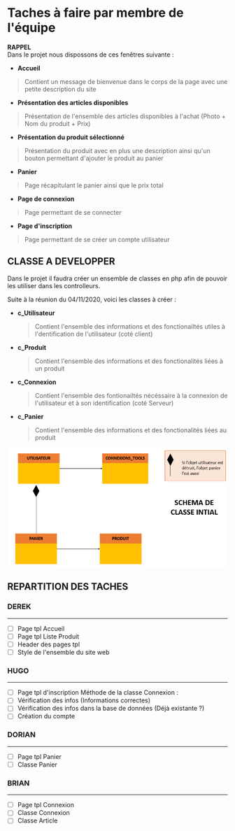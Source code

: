# Taches à faire par membre de l'équipe


**RAPPEL**  
Dans le projet nous dispossons de ces fenêtres suivante :
 - **Accueil** 
> Contient un message de bienvenue dans le corps de la page avec une petite description du site
 - **Présentation des articles disponibles**  
> Présentation de l'ensemble des articles disponibles à l'achat (Photo + Nom du produit + Prix)
 - **Présentation du produit sélectionné**  
> Présentation du produit avec en plus une description ainsi qu'un bouton permettant d'ajouter le produit au panier
 - **Panier**  
> Page récapitulant le panier ainsi que le prix total
 - **Page de connexion**  
> Page permettant de se connecter
 - **Page d'inscription**  
> Page permettant de se créer un compte utilisateur

## CLASSE A DEVELOPPER

Dans le projet il faudra créer un ensemble de classes en php afin de pouvoir les utiliser dans les controlleurs.

Suite à la réunion du 04/11/2020, voici les classes à créer : 
- **c_Utilisateur**
  > Contient l'ensemble des informations et des fonctionailtés utiles à l'dentification de l'utilisateur (coté client)
- **c_Produit**
  > Contient l'ensemble des informations et des fonctionalités liées à un produit
- **c_Connexion**
  > Contient l'ensemble des fontionailtés nécéssaire à la connexion de l'utilisateur et à son identification (coté Serveur)
- **c_Panier**
  > Contient l'ensemble des informations et des fonctionalités liées au produit  

![Schéma de classe](SchémaDeClasse.png)

## REPARTITION DES TACHES

### DEREK
---
- [ ] Page tpl Accueil
- [ ] Page tpl Liste Produit
- [ ] Header des pages tpl
- [ ] Style de l'ensemble du site web
### HUGO
---
- [ ] Page tpl d'inscription
Méthode de la classe Connexion : 
- [ ] Vérification des infos (Informations correctes)
- [ ] Vérification des infos dans la base de données (Déjà existante ?)
- [ ] Création du compte
### DORIAN
---
- [ ] Page tpl Panier
- [ ] Classe Panier
### BRIAN
---
- [ ] Page tpl Connexion
- [ ] Classe Connexion
- [ ] Classe Article
